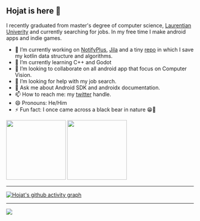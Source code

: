 ## Hojat is here 👋

I recently graduated from master's degree of computer science, <a href="https://laurentian.ca/program/computer-science">Laurentian Univerity</a> and currently searching for jobs. In my free time I make android apps and indie games.

- 🔭 I’m currently working on <a href="https://github.com/hojat72elect/Notifyplus">NotifyPlus</a>, <a href="https://github.com/hojat72elect/Jila">Jila</a> and a tiny <a href="https://github.com/hojat72elect/Kotlin_Data_Structures_Algorithms">repo</a> in which I save my kotlin data structure and algorithms.
- 🌱 I’m currently learning C++ and Godot
- 👯 I’m looking to collaborate on all android app that focus on Computer Vision.
- 🤔 I’m looking for help with my job search.
- 💬 Ask me about Android SDK and androidx documentation.
- 📫 How to reach me: my <a href="https://twitter.com/hojat_93">twitter</a> handle.
- 😄 Pronouns: He/Him
- ⚡ Fun fact: I once came across a black bear in nature 😁🐻


<p>  
<img height="160em" src="https://github-readme-stats.vercel.app/api/top-langs/?username=hojat72elect&show_icons=true&hide_border=true&theme=dracula&layout=compact&langs_count=8"/>  
<img height="160em" src="https://github-readme-stats.vercel.app/api?username=hojat72elect&show_icons=true&theme=dracula&hide_border=true" />
</p>

---------------------------------------------------------------------------------------

[![Hojat's github activity graph](https://activity-graph.herokuapp.com/graph?username=hojat72elect&theme=dracula)](https://github.com/ashutosh00710/github-readme-activity-graph)

-------------------------------------------------------------
![](https://komarev.com/ghpvc/?username=hojat72elect)
